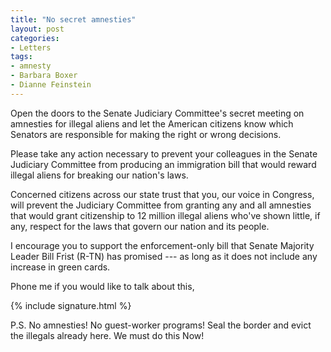 ```yaml
---
title: "No secret amnesties"
layout: post
categories:
- Letters
tags:
- amnesty
- Barbara Boxer
- Dianne Feinstein
---
```


Open the doors to the Senate Judiciary Committee's secret meeting on amnesties for illegal aliens and let the American citizens know which Senators are responsible for making the right or wrong decisions.

Please take any action necessary to prevent your colleagues in the Senate Judiciary Committee from producing an immigration bill that would reward illegal aliens for breaking our nation's laws.

Concerned citizens across our state trust that you, our voice in Congress, will prevent the Judiciary Committee from granting any and all amnesties that would grant citizenship to 12 million illegal aliens who've shown little, if any, respect for the laws that govern our nation and its people.

I encourage you to support the enforcement-only bill that Senate Majority Leader Bill Frist (R-TN) has promised --- as long as it does not include any increase in green cards.

Phone me if you would like to talk about this,

{% include signature.html %}

P.S. No amnesties! No guest-worker programs! Seal the border and evict the illegals already here. We must do this Now!